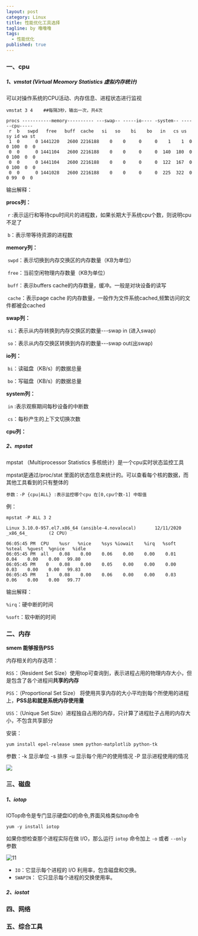 ```yaml
---
layout: post
category: Linux
title: 性能优化工具选择
tagline: by 噜噜噜
tags: 
  - 性能优化
published: true
---
```




<!--more-->

### 一、cpu

##### 1、vmstat (Virtual Meomory Statistics 虚拟内存统计)

可以对操作系统的CPU活动、内存信息、进程状态进行监视

```
vmstat 3 4    ##每隔3秒，输出一次，共4次

procs -----------memory---------- ---swap-- -----io---- -system-- ------cpu-----
 r  b   swpd   free   buff  cache   si   so    bi    bo   in   cs us sy id wa st
 1  0      0 1441220   2600 2216188    0    0     0     0    1    1  0  0 100  0  0
 0  0      0 1441104   2600 2216188    0    0     0     0  140  180  0  0 100  0  0
 0  0      0 1441104   2600 2216188    0    0     0     0  122  167  0  0 100  0  0
 0  0      0 1441028   2600 2216188    0    0     0     0  225  322  0  0 99  0  0
```

输出解释：

**procs列：**

​				`r` :表示运行和等待cpu时间片的进程数，如果长期大于系统cpu个数，则说明cpu不足了

​				`b`：表示带等待资源的进程数

**memory列：**

​				`swpd`：表示切换到内存交换区的内存数量（KB为单位）

​				`free`：当前空闲物理内存数量（KB为单位）

​				`buff`：表示buffers cache的内存数量，缓冲。一般是对块设备的读写

​				`cache`：表示page cache 的内存数量，一般作为文件系统cached,频繁访问的文件都被会cached

**swap列：**

​				`si`：表示从内存转换到内存交换区的数量---swap in (进入swap)

​				`so`：表示从内存交换区转换到内存的数量---swap out(出swap)

**io列：**

​				`bi`：读磁盘（KB/s）的数据总量   

​				`bo`：写磁盘（KB/s）的数据总量

**system列：**

​				`in` :表示观察期间每秒设备的中断数

​				`cs`：每秒产生的上下文切换次数

**cpu列：**

##### 2、mpstat

mpstat （Multiprocessor Statistics 多核统计）是一个cpu实时状态监控工具

mpstat是通过/proc/stat 里面的状态信息来统计的。可以查看每个核的数据，而其他工具看到的只有整体的

```
参数：-P {cpu|ALL} :表示监控哪个cpu 在[0,cpu个数-1] 中取值
```

例：

```
mpstat -P ALL 3 2

Linux 3.10.0-957.el7.x86_64 (ansible-4.novalocal)       12/11/2020      _x86_64_        (2 CPU)

06:05:45 PM  CPU    %usr   %nice    %sys %iowait    %irq   %soft  %steal  %guest  %gnice   %idle
06:05:45 PM  all    0.08    0.00    0.06    0.00    0.00    0.01    0.04    0.00    0.00   99.80
06:05:45 PM    0    0.08    0.00    0.05    0.00    0.00    0.00    0.03    0.00    0.00   99.83
06:05:45 PM    1    0.08    0.00    0.06    0.00    0.00    0.03    0.06    0.00    0.00   99.77
```

输出解释：

`%irq`：硬中断的时间

`%soft`：软中断的时间

### 二、内存

**smem 能够报告PSS**

内存相关的内存选项：

`RSS`：（Resident Set Size）使用top可查询到，表示进程占用的物理内存大小，但是包含了各个进程间**共享的内存**

`PSS`：（Proportional Set Size） 将使用共享内存的大小平均到每个所使用的进程上，**PSS总和就是系统内存使用量**

`USS`：（Unique Set Size）进程独自占用的内存，只计算了进程肚子占用的内存大小，不包含共享部分



安装：

```
yum install epel-release smem python-matplotlib python-tk
```

参数：-k 显示单位  -s 排序  -u 显示每个用户的使用情况 -P 显示进程使用的情况

![](https://s3.ax1x.com/2020/12/11/rAx1js.png)

### 三、磁盘

##### 1、iotop

IOTop命令是专门显示硬盘IO的命令,界面风格类似top命令

```
yum -y install iotop 
```

如果你想检查那个进程实际在做 I/O，那么运行 `iotop` 命令加上 `-o` 或者 `--only` 参数

![11](https://img.linux.net.cn/data/attachment/album/201905/05/101115sbjz5xpsy1kmddzs.jpg)

- `IO`：它显示每个进程的 I/O 利用率，包含磁盘和交换。
- `SWAPIN`： 它只显示每个进程的交换使用率。

##### 2、iostat

### 四、网络

### 五、综合工具